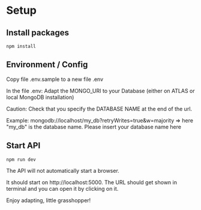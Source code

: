# Setup

## Install packages

`npm install`

## Environment / Config

Copy file .env.sample to a new file .env

In the file .env:
Adapt the MONGO_URI to your Database (either on ATLAS or local MongoDB installation)

Caution: Check that you specify the DATABASE NAME at the end of the url.

Example: mongodb://localhost/my_db?retryWrites=true&w=majority
=> here "my_db" is the database name. Please insert your database name here

## Start API

`npm run dev`

The API will not automatically start a browser.

It should start on http://localhost:5000.
The URL should get shown in terminal and you can open it by clicking on it.

Enjoy adapting, little grasshopper!